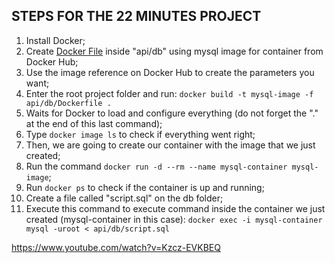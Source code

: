 ## STEPS FOR THE 22 MINUTES PROJECT

1. Install Docker;
2. Create [Docker File](https://docs.docker.com/engine/reference/builder/) inside "api/db" using mysql image for container from Docker Hub;
3. Use the image reference on Docker Hub to create the parameters you want;
4. Enter the root project folder and run: ``docker build -t mysql-image -f api/db/Dockerfile .``
5. Waits for Docker to load and configure everything (do not forget the "." at the end of this last command);
6. Type ``docker image ls`` to check if everything went right;
7. Then, we are going to create our container with the image that we just created;
8. Run the command ``docker run -d --rm --name mysql-container mysql-image``;
9. Run ``docker ps`` to check if the container is up and running;
10. Create a file called "script.sql" on the db folder;
11. Execute this command to execute command inside the container we just created (mysql-container in this case): ``docker exec -i mysql-container mysql -uroot < api/db/script.sql``

https://www.youtube.com/watch?v=Kzcz-EVKBEQ